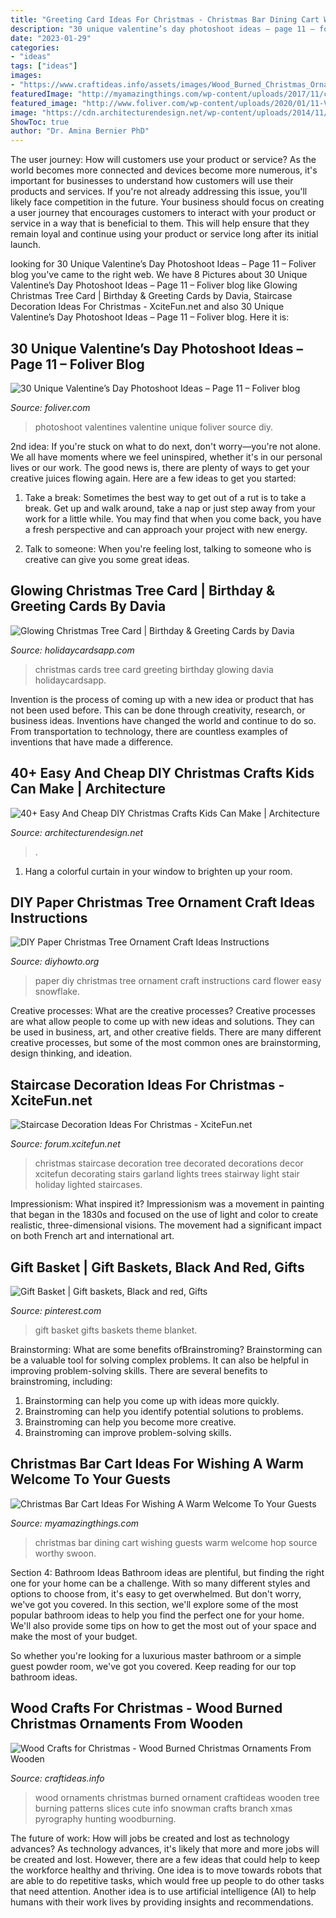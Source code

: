 ```yaml
---
title: "Greeting Card Ideas For Christmas - Christmas Bar Dining Cart Wishing Guests Warm Welcome Hop Source Worthy Swoon"
description: "30 unique valentine’s day photoshoot ideas – page 11 – foliver blog"
date: "2023-01-29"
categories:
- "ideas"
tags: ["ideas"]
images:
- "https://www.craftideas.info/assets/images/Wood_Burned_Christmas_Ornaments_3.jpg"
featuredImage: "http://myamazingthings.com/wp-content/uploads/2017/11/christmas-bar-3.jpg"
featured_image: "http://www.foliver.com/wp-content/uploads/2020/01/11-Valentines-Day-Photoshoot.jpg"
image: "https://cdn.architecturendesign.net/wp-content/uploads/2014/11/AD-Christmas-Craft-For-Kids-28.jpg"
ShowToc: true
author: "Dr. Amina Bernier PhD"
---
```



The user journey: How will customers use your product or service?
As the world becomes more connected and devices become more numerous, it's important for businesses to understand how customers will use their products and services. If you're not already addressing this issue, you'll likely face competition in the future.
Your business should focus on creating a user journey that encourages customers to interact with your product or service in a way that is beneficial to them. This will help ensure that they remain loyal and continue using your product or service long after its initial launch.

	

		
looking for 30 Unique Valentine’s Day Photoshoot Ideas – Page 11 – Foliver blog you've came to the right web. We have 8 Pictures about 30 Unique Valentine’s Day Photoshoot Ideas – Page 11 – Foliver blog like Glowing Christmas Tree Card | Birthday &amp; Greeting Cards by Davia, Staircase Decoration Ideas For Christmas - XciteFun.net and also 30 Unique Valentine’s Day Photoshoot Ideas – Page 11 – Foliver blog. Here it is:
		
    
## 30 Unique Valentine’s Day Photoshoot Ideas – Page 11 – Foliver Blog

<img loading=lazy src="http://www.foliver.com/wp-content/uploads/2020/01/11-Valentines-Day-Photoshoot.jpg" onerror="this.onerror=null;this.src='https://tse4.mm.bing.net/th?id=OIP.8luDE2i9UcAdyzX0XqdwOQHaLH&amp;pid=15.1';" alt="30 Unique Valentine’s Day Photoshoot Ideas – Page 11 – Foliver blog">

_Source: foliver.com_

>photoshoot valentines valentine unique foliver source diy. 

	

2nd idea:
If you're stuck on what to do next, don't worry—you're not alone. We all have moments where we feel uninspired, whether it's in our personal lives or our work. The good news is, there are plenty of ways to get your creative juices flowing again.
Here are a few ideas to get you started:

1. Take a break: Sometimes the best way to get out of a rut is to take a break. Get up and walk around, take a nap or just step away from your work for a little while. You may find that when you come back, you have a fresh perspective and can approach your project with new energy.

2. Talk to someone: When you're feeling lost, talking to someone who is creative can give you some great ideas.

    
## Glowing Christmas Tree Card | Birthday &amp; Greeting Cards By Davia

<img loading=lazy src="https://www.holidaycardsapp.com/assets/card/christmas18.png" onerror="this.onerror=null;this.src='https://tse2.mm.bing.net/th?id=OIP.S6C7OuD0IrT2G1VYd2FKfQAAAA&amp;pid=15.1';" alt="Glowing Christmas Tree Card | Birthday &amp; Greeting Cards by Davia">

_Source: holidaycardsapp.com_

>christmas cards tree card greeting birthday glowing davia holidaycardsapp. 

	

Invention is the process of coming up with a new idea or product that has not been used before. This can be done through creativity, research, or business ideas. Inventions have changed the world and continue to do so. From transportation to technology, there are countless examples of inventions that have made a difference.

    
## 40+ Easy And Cheap DIY Christmas Crafts Kids Can Make | Architecture

<img loading=lazy src="https://cdn.architecturendesign.net/wp-content/uploads/2014/11/AD-Christmas-Craft-For-Kids-28.jpg" onerror="this.onerror=null;this.src='https://tse1.mm.bing.net/th?id=OIP.kSk5oJNhr_NP_ojabxQkCwHaJ4&amp;pid=15.1';" alt="40+ Easy And Cheap DIY Christmas Crafts Kids Can Make | Architecture">

_Source: architecturendesign.net_

>. 

	

1. Hang a colorful curtain in your window to brighten up your room.

    
## DIY Paper Christmas Tree Ornament Craft Ideas Instructions

<img loading=lazy src="http://www.diyhowto.org/wp-content/uploads/DIYHowto-DIY-Paper-Christmas-Tree-Ornament-Craft-Ideas-05.jpg" onerror="this.onerror=null;this.src='https://tse2.mm.bing.net/th?id=OIP.G0FveofWFtYkZefLQXMNPwHaLs&amp;pid=15.1';" alt="DIY Paper Christmas Tree Ornament Craft Ideas Instructions">

_Source: diyhowto.org_

>paper diy christmas tree ornament craft instructions card flower easy snowflake. 

	

Creative processes: What are the creative processes?
Creative processes are what allow people to come up with new ideas and solutions. They can be used in business, art, and other creative fields. There are many different creative processes, but some of the most common ones are brainstorming, design thinking, and ideation.

    
## Staircase Decoration Ideas For Christmas - XciteFun.net

<img loading=lazy src="http://img.xcitefun.net/users/2014/11/365866,xcitefun-staircase-christmas-1.jpg" onerror="this.onerror=null;this.src='https://tse2.mm.bing.net/th?id=OIP.vCHFJxWDDQNtAKfO8fpE9gAAAA&amp;pid=15.1';" alt="Staircase Decoration Ideas For Christmas - XciteFun.net">

_Source: forum.xcitefun.net_

>christmas staircase decoration tree decorated decorations decor xcitefun decorating stairs garland lights trees stairway light stair holiday lighted staircases. 

	

Impressionism: What inspired it?
Impressionism was a movement in painting that began in the 1830s and focused on the use of light and color to create realistic, three-dimensional visions. The movement had a significant impact on both French art and international art.

    
## Gift Basket | Gift Baskets, Black And Red, Gifts

<img loading=lazy src="https://i.pinimg.com/736x/e0/e2/f0/e0e2f080bf8c9f567258ed533226a37e.jpg" onerror="this.onerror=null;this.src='https://tse1.mm.bing.net/th?id=OIP.RLiMYLi6xrc83AI9qYsbqAHaJ3&amp;pid=15.1';" alt="Gift Basket | Gift baskets, Black and red, Gifts">

_Source: pinterest.com_

>gift basket gifts baskets theme blanket. 

	

Brainstorming: What are some benefits ofBrainstroming?
Brainstorming can be a valuable tool for solving complex problems. It can also be helpful in improving problem-solving skills. There are several benefits to brainstroming, including: 
1) Brainstorming can help you come up with ideas more quickly. 
2) Brainstroming can help you identify potential solutions to problems. 
3) Brainstroming can help you become more creative. 
4) Brainstroming can improve problem-solving skills.

    
## Christmas Bar Cart Ideas For Wishing A Warm Welcome To Your Guests

<img loading=lazy src="http://myamazingthings.com/wp-content/uploads/2017/11/christmas-bar-3.jpg" onerror="this.onerror=null;this.src='https://tse2.mm.bing.net/th?id=OIP.UgaE3lRKeZpxpYcFZRRtpwHaLH&amp;pid=15.1';" alt="Christmas Bar Cart Ideas For Wishing A Warm Welcome To Your Guests">

_Source: myamazingthings.com_

>christmas bar dining cart wishing guests warm welcome hop source worthy swoon. 

	

Section 4: Bathroom Ideas
Bathroom ideas are plentiful, but finding the right one for your home can be a challenge. With so many different styles and options to choose from, it's easy to get overwhelmed. But don't worry, we've got you covered.
In this section, we'll explore some of the most popular bathroom ideas to help you find the perfect one for your home. We'll also provide some tips on how to get the most out of your space and make the most of your budget.

So whether you're looking for a luxurious master bathroom or a simple guest powder room, we've got you covered. Keep reading for our top bathroom ideas.

    
## Wood Crafts For Christmas - Wood Burned Christmas Ornaments From Wooden

<img loading=lazy src="https://www.craftideas.info/assets/images/Wood_Burned_Christmas_Ornaments_3.jpg" onerror="this.onerror=null;this.src='https://tse4.mm.bing.net/th?id=OIP.Nosvm_16FXxDEG91G8jUiQAAAA&amp;pid=15.1';" alt="Wood Crafts for Christmas - Wood Burned Christmas Ornaments From Wooden">

_Source: craftideas.info_

>wood ornaments christmas burned ornament craftideas wooden tree burning patterns slices cute info snowman crafts branch xmas pyrography hunting woodburning. 

	

The future of work: How will jobs be created and lost as technology advances?
As technology advances, it's likely that more and more jobs will be created and lost. However, there are a few ideas that could help to keep the workforce healthy and thriving. One idea is to move towards robots that are able to do repetitive tasks, which would free up people to do other tasks that need attention. Another idea is to use artificial intelligence (AI) to help humans with their work lives by providing insights and recommendations.

